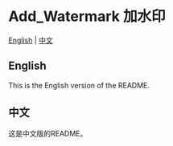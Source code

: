 # Add_Watermark 加水印

[English](README-en.md) | [中文](README-zh.md)

<!-- 以下是英文说明 -->
## English

This is the English version of the README.

<!-- 以下是中文说明 -->
## 中文

这是中文版的README。

